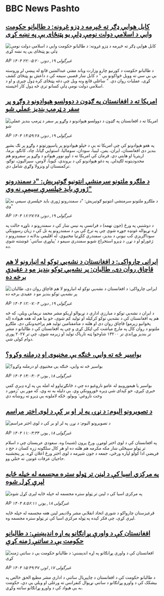 # BBC News Pashto## [کابل هوايي ډګر ته څېرمه د ډزو غږونه: د طالبانو حکومت وايي د اسلامي دولت نومې ډلې یو پټنځای یې په نښه کړی](https://www.bbc.com/pashto/articles/ce81edknng3o?at_campaign=githubrss)![کابل هوايي ډګر ته څېرمه د ډزو غږونه: د طالبانو حکومت وايي د اسلامي دولت نومې ډلې یو پټنځای یې په نښه کړی](https://ichef.bbci.co.uk/ace/standard/240/cpsprodpb/d504/live/a3ce6880-457c-11f0-b6e6-4ddb91039da1.jpg)_AP ۱۴۰۴ غبرگولی ۱۹, دونۍ ۲۲:۰۵:۲۰_د طالبانو حکومت د کورنیو چارو وزارت ویاند مفتي عبدالمتین قانع له پېښې لږ وروسته بي بي سي ته وویل ځواکونو یې " د کابل ښار قصبې سیمه کې د داعش یو پټنځای کشف کړی، عملیات روان دي. " ښاغلي قانع ونه ویل چې دغه پټنځای کره ډول چېرې و او د اسلامي دولت نومې ډلې کسانو ترې څه ډول کار اخیسته.## [امریکا ته د افغانستان په ګډون د دوولسو هېوادونو د وګړو پر سفر د ټرمپ بندیز عملي شو](https://www.bbc.com/pashto/articles/cx2ed9nk99jo?at_campaign=githubrss)![امریکا ته د افغانستان په ګډون د دوولسو هېوادونو د وګړو پر سفر د ټرمپ بندیز عملي شو](https://ichef.bbci.co.uk/ace/standard/240/cpsprodpb/ae57/live/b0647610-4541-11f0-835b-310c7b938e84.jpg)_AP ۱۴۰۴ غبرگولی ۱۹, دونۍ ۱۴:۵۹:۲۸_په هغو هېوادونو کې چې امریکا ته يې د خپلو هېوادونو پر پاسپورتونو د وګړو پر تګ بشپړ بندیز دی افغانستان، ایران، یمن، لېبیا، سودان، سومالیا، استوايي ګیانا، چاد، کانګو، برما، اریتریا او هایتي دي.
فرمان کې امریکا ته د اوو نوور هېوادو د وګړو پر سفرونو هم محدودیتونه لګېدلي. په دغو هېوادونو کې د بروندي، کیوبا، لاوس، سیرالیون، توګو، ترکمنستان او ونزولا وګړي شامل دي.## [د ملګرو ملتونو سرمنشي انتونیو ګوتېرېش: "د سمندرونو ژورې باید خپلسرې سیمې نه وي"](https://www.bbc.com/pashto/articles/ckgnve3grgko?at_campaign=githubrss)![د ملګرو ملتونو سرمنشي انتونیو ګوتېرېش: "د سمندرونو ژورې باید خپلسرې سیمې نه وي"](https://ichef.bbci.co.uk/ace/standard/240/cpsprodpb/08d4/live/f9483960-4547-11f0-835b-310c7b938e84.jpg)_AP ۱۴۰۴ غبرگولی ۱۹, دونۍ ۱۶:۲۷:۲۸_د دوشنبې په ورځ (جون نهمه) د فرانسې په نيس ښار کې د سمندرونو د ناوړه حالت په اړه نړیواله غونډه جوړه شوې چې په ترڅ کې یې د سمندرونو په تل کې د زیان رسوونکې سوداګریزې کب نیونې د بندیز، سمندري ککړتیا مخنیوي، له اقلیمي بدلانه د سمندرونو د ژغورلو او د نړۍ د ډېرو استخراج شویو سمندري سیمو د 'پیاوړې ساتنې' غوښتنه شوې ده.## [ایرانی چارواکی: د افغانستان د نشه‌يي توکو له انبارونو لا هم قاچاق روان دی، طالبان: پر نشه‌يي توکو بندیز مو د عقیدې برخه ده](https://www.bbc.com/pashto/articles/cx2e7vn2p08o?at_campaign=githubrss)![ایرانی چارواکی: د افغانستان د نشه‌يي توکو له انبارونو لا هم قاچاق روان دی، طالبان: پر نشه‌يي توکو بندیز مو د عقیدې برخه ده](https://ichef.bbci.co.uk/ace/standard/240/cpsprodpb/892d/live/9ebed400-4528-11f0-835b-310c7b938e84.jpg)_AP ۱۴۰۴ غبرگولی ۱۹, دونۍ ۱۲:۰۷:۰۴_د ایران د نشه‌يي توکو د مبارزې ادارې د نړیوالو اړیکو مشر محمد نریماني ویلي، که څه هم په افغانستان کې د نشه‌يي توکو کرکیله او تولید کم شوی، خو بیا هم له هغه هېواده (له پخوانیو زېرمو) قاچاق روان دی او هلته د متامفتامین تولید هم پراخېدونکی دی.
ملګرو ملتونو د روان کال په مارچ میاشت کې اټکل کړی و چې په افغانستان کې د طالبانو د مشر تر بندیز وړاندې تر ۱۳۲۰۰ شاوخوا ټنه تاریاک تولید او زېرمه شوي، چې تر ۲۰۲۷ پورې دوام کولی شي.## [بواسیر څه ته وايي، څنګه یې مخنیوی او درملنه وکړو؟](https://www.bbc.com/pashto/articles/cm23g381rj4o?at_campaign=githubrss)![بواسیر څه ته وايي، څنګه یې مخنیوی او درملنه وکړو؟](https://ichef.bbci.co.uk/ace/standard/240/cpsprodpb/998d/live/e5b07640-4468-11f0-bace-e1270fc31f5e.png)_AP ۱۴۰۴ غبرگولی ۱۸, يونۍ ۱۴:۰۴:۰۳_بواسیر یا هیموروییډ له عامو ناروغیو ده چې د ځانګړتیاوو له امله یې په اړه ډېرې کمې خبرې کېږي، خو کېدای شي ډېره ځوروونکې وي. 
بې دلیله به نه وي، که موږ یې 'زموږ د وخت ناروغي' وبولو، ځکه لاملونه یې ډېرو ته روښانه دي## [د تصویرونو البوم: د نړۍ‍ په لر او بر کې د لوی اختر مراسم](https://www.bbc.com/pashto/articles/c4grw33y50vo?at_campaign=githubrss)![د تصویرونو البوم: د نړۍ‍ په لر او بر کې د لوی اختر مراسم](https://ichef.bbci.co.uk/ace/standard/240/cpsprodpb/a2ac/live/3982c3c0-4457-11f0-b6e6-4ddb91039da1.jpg)_AP ۱۴۰۴ غبرگولی ۱۸, يونۍ ۱۱:۰۳:۳۴_په افغانستان کې د لوی اختر لومړۍ ورځ پرون (شنبه) وه. سعودي عربستان چې د اسلام تر ټولو سپېڅلی ښار مکه مکرمه هم هلته ده او هر کال سلګونه زره کسان د حج د فریضې ادا کولو لپاره ورځي، جمعه د جون شپږمه د لوی اختر ورځ اعلان کړه. پر پنجشنبه حاجیان عرفات غونډۍ ته ختلي وو.## [په مرکزي اسیا کې د لینن تر ټولو ستره مجسمه له خپله ځایه لېرې کړل شوه](https://www.bbc.com/pashto/articles/ce39qlg5v0no?at_campaign=githubrss)![په مرکزي اسیا کې د لینن تر ټولو ستره مجسمه له خپله ځایه لېرې کړل شوه](https://ichef.bbci.co.uk/ace/standard/240/cpsprodpb/ae70/live/28b89820-443f-11f0-835b-310c7b938e84.jpg)_AP ۱۴۰۴ غبرگولی ۱۸, يونۍ ۸:۵۶:۱۱_قرغیزستان چارواکو د شوري اتحاد انقلابي مشر ولادیمر لینن هغه مجسمه له خپله ځایه لېرې کړې، چې فکر کېده په ټوله مرکزي اسیا کې تر ټولو ستره مجسمه وه.## [افغانستان کې د واورې پړانګانو  په اړه اندېښنې: د طالبانو حکومت یې د ساتنې ژمنه کړې](https://www.bbc.com/pashto/articles/c780yy2z558o?at_campaign=githubrss)![افغانستان کې د واورې پړانګانو  په اړه اندېښنې: د طالبانو حکومت یې د ساتنې ژمنه کړې](https://ichef.bbci.co.uk/ace/standard/240/cpsprodpb/2e74/live/d6874d80-43ad-11f0-835b-310c7b938e84.jpg)_AP ۱۴۰۴ غبرگولی ۱۷, اونۍ ۱۵:۴۹:۴۷_د طالبانو حکومت کې د افغانستان د چاپېریال ساتنې د ادارې مشر مطیع الحق خالص په بیشکک کې د واورو پړانګانو د ساتنې نړیوال کنفرانس ته ورغلی او ویلي یې دي، حکومت به یې هېواد کې د واورو پړانګانو ساتنه وکړي.